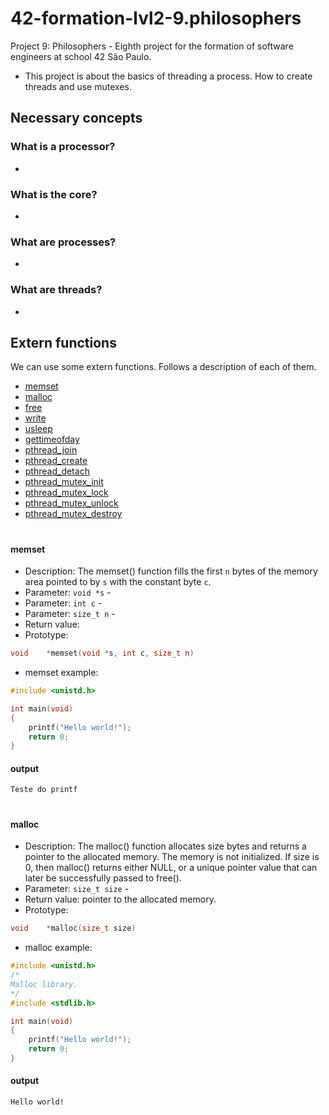 # 42-formation-lvl2-9.philosophers
Project 9: Philosophers - Eighth project for the formation of software engineers at school 42 São Paulo.

- This project is about the basics of threading a process. How to create threads and use mutexes.

## Necessary concepts

### What is a processor?
- 

### What is the core?
- 

### What are processes?
- 

### What are threads?
- 

## Extern functions
We can use some extern functions. Follows a description of each of them.

* [memset](#memset)
* [malloc](#malloc)
* [free](#free)
* [write](#write)
* [usleep](#usleep)
* [gettimeofday](#gettimeofday)
* [pthread_join](#pthread_join)
* [pthread_create](#pthread_create)
* [pthread_detach](#pthread_detach)
* [pthread_mutex_init](#pthread_mutex_init)
* [pthread_mutex_lock](#pthread_mutex_lock)
* [pthread_mutex_unlock](#pthread_mutex_unlock)
* [pthread_mutex_destroy](#pthread_mutex_destroy)

<h1></h1>

#### memset
- Description: The  memset() function fills the first `n` bytes of the memory area pointed to by `s` with the constant byte `c`.
- Parameter: `void *s` - 
- Parameter: `int c` -
- Parameter: `size_t n` -
- Return value: 
- Prototype:
```c
void	*memset(void *s, int c, size_t n)
```

- memset example:
```c
#include <unistd.h>

int	main(void)
{
	printf("Hello world!");
	return 0;
}
```
#### output
```
Teste do printf
````
<h1></h1>

#### malloc
- Description: The malloc() function allocates size bytes and returns a pointer to the allocated memory. The memory is not initialized. If size is 0, then malloc() returns either NULL, or a unique pointer value that can later be successfully passed to free().
- Parameter: `size_t size` - 
- Return value: pointer to the allocated memory.
- Prototype:
```c
void	*malloc(size_t size)
```

- malloc example:
```c
#include <unistd.h>
/*
Malloc library.
*/
#include <stdlib.h>

int	main(void)
{
	printf("Hello world!");
	return 0;
}
```
#### output
```
Hello world!
````
<h1></h1>
